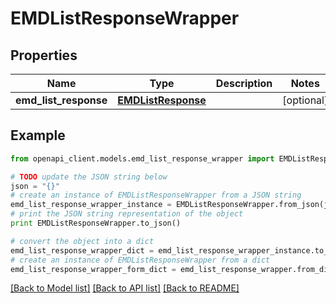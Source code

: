 # EMDListResponseWrapper


## Properties
Name | Type | Description | Notes
------------ | ------------- | ------------- | -------------
**emd_list_response** | [**EMDListResponse**](EMDListResponse.md) |  | [optional] 

## Example

```python
from openapi_client.models.emd_list_response_wrapper import EMDListResponseWrapper

# TODO update the JSON string below
json = "{}"
# create an instance of EMDListResponseWrapper from a JSON string
emd_list_response_wrapper_instance = EMDListResponseWrapper.from_json(json)
# print the JSON string representation of the object
print EMDListResponseWrapper.to_json()

# convert the object into a dict
emd_list_response_wrapper_dict = emd_list_response_wrapper_instance.to_dict()
# create an instance of EMDListResponseWrapper from a dict
emd_list_response_wrapper_form_dict = emd_list_response_wrapper.from_dict(emd_list_response_wrapper_dict)
```
[[Back to Model list]](../README.md#documentation-for-models) [[Back to API list]](../README.md#documentation-for-api-endpoints) [[Back to README]](../README.md)



